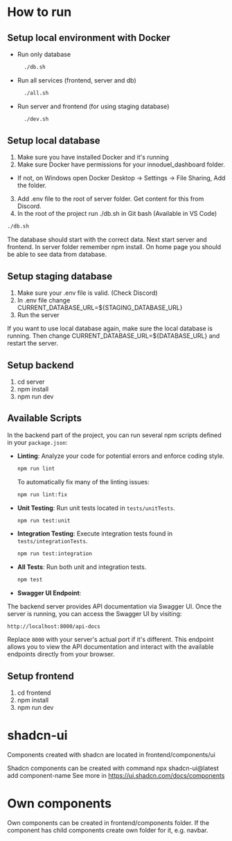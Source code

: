 # How to run

## Setup local environment with Docker

- Run only database
  ```bash
    ./db.sh
  ```

- Run all services (frontend, server and db)
  ```bash
    ./all.sh
  ```

- Run server and frontend (for using staging database)
  ```bash
    ./dev.sh
  ```

## Setup local database
1. Make sure you have installed Docker and it's running
2. Make sure Docker have permissions for your innoduel_dashboard folder.
- If not, on Windows open Docker Desktop -> Settings -> File Sharing, Add the folder.
3. Add .env file to the root of server folder. Get content for this from Discord. 
4. In the root of the project run ./db.sh in Git bash (Available in VS Code)
  ```bash
  ./db.sh
  ```
The database should start with the correct data. Next start server and frontend. In server folder remember npm install. 
On home page you should be able to see data from database.

## Setup staging database
1. Make sure your .env file is valid. (Check Discord)
2. In .env file change CURRENT_DATABASE_URL=${STAGING_DATABASE_URL}
3. Run the server

If you want to use local database again, make sure the local database is running.
Then change CURRENT_DATABASE_URL=${DATABASE_URL} and restart the server.

## Setup backend

1. cd server
2. npm install
3. npm run dev

## Available Scripts

In the backend part of the project, you can run several npm scripts defined in your `package.json`:

- **Linting**: Analyze your code for potential errors and enforce coding style.

  ```bash
  npm run lint
  ```

  To automatically fix many of the linting issues:

  ```bash
  npm run lint:fix
  ```

- **Unit Testing**: Run unit tests located in `tests/unitTests`.

  ```bash
  npm run test:unit
  ```

- **Integration Testing**: Execute integration tests found in `tests/integrationTests`.

  ```bash
  npm run test:integration
  ```

- **All Tests**: Run both unit and integration tests.

  ```bash
  npm test
  ```

- **Swagger UI Endpoint**:

The backend server provides API documentation via Swagger UI. Once the server is running, you can access the Swagger UI by visiting:

```
http://localhost:8000/api-docs
```

Replace `8000` with your server's actual port if it's different. This endpoint allows you to view the API documentation and interact with the available endpoints directly from your browser.

## Setup frontend

1. cd frontend
2. npm install
3. npm run dev

# shadcn-ui

Components created with shadcn are located in frontend/components/ui

Shadcn components can be created with command npx shadcn-ui@latest add component-name
See more in https://ui.shadcn.com/docs/components

# Own components

Own components can be created in frontend/components folder.
If the component has child components create own folder for it, e.g. navbar.
